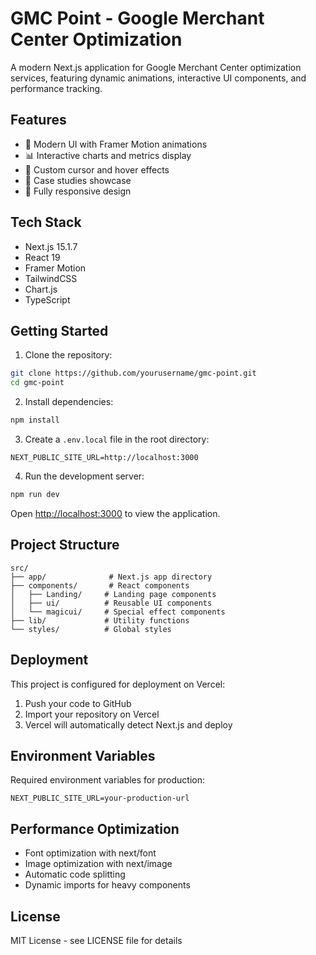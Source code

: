 # GMC Point - Google Merchant Center Optimization

A modern Next.js application for Google Merchant Center optimization services, featuring dynamic animations, interactive UI components, and performance tracking.

## Features

- 🎨 Modern UI with Framer Motion animations
- 📊 Interactive charts and metrics display
- 💫 Custom cursor and hover effects
- 🎯 Case studies showcase
- 📱 Fully responsive design

## Tech Stack

- Next.js 15.1.7
- React 19
- Framer Motion
- TailwindCSS
- Chart.js
- TypeScript

## Getting Started

1. Clone the repository:
```bash
git clone https://github.com/yourusername/gmc-point.git
cd gmc-point
```

2. Install dependencies:
```bash
npm install
```

3. Create a `.env.local` file in the root directory:
```env
NEXT_PUBLIC_SITE_URL=http://localhost:3000
```

4. Run the development server:
```bash
npm run dev
```

Open [http://localhost:3000](http://localhost:3000) to view the application.

## Project Structure

```
src/
├── app/              # Next.js app directory
├── components/       # React components
│   ├── Landing/     # Landing page components
│   ├── ui/          # Reusable UI components
│   └── magicui/     # Special effect components
├── lib/             # Utility functions
└── styles/          # Global styles
```

## Deployment

This project is configured for deployment on Vercel:

1. Push your code to GitHub
2. Import your repository on Vercel
3. Vercel will automatically detect Next.js and deploy

## Environment Variables

Required environment variables for production:

```env
NEXT_PUBLIC_SITE_URL=your-production-url
```

## Performance Optimization

- Font optimization with next/font
- Image optimization with next/image
- Automatic code splitting
- Dynamic imports for heavy components

## License

MIT License - see LICENSE file for details
